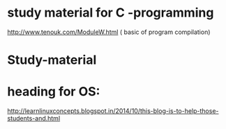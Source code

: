 # study material for  C -programming

http://www.tenouk.com/ModuleW.html ( basic of program compilation)



# Study-material

# heading for OS:

http://learnlinuxconcepts.blogspot.in/2014/10/this-blog-is-to-help-those-students-and.html
